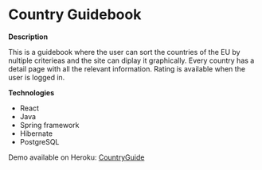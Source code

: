 # Country Guidebook

**Description**

This is a guidebook where the user can sort the countries of the EU by nultiple criterieas and the site can diplay it graphically. Every country has a detail page with all the relevant information. Rating is available when the user is logged in. 

**Technologies**

   - React
   - Java
   - Spring framework
   - Hibernate
   - PostgreSQL
      

Demo available on Heroku:
[CountryGuide](https://country-guidebook.herokuapp.com/)

